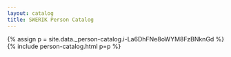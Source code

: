```yaml
---
layout: catalog
title: SWERIK Person Catalog
---
```

{% assign p = site.data._person-catalog.i-La6DhFNe8oWYM8FzBNknGd %}
{% include person-catalog.html p=p %}

